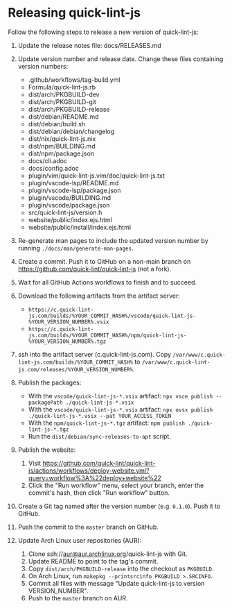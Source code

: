 # Releasing quick-lint-js

Follow the following steps to release a new version of quick-lint-js:

1. Update the release notes file: docs/RELEASES.md

2. Update version number and release date. Change these files containing version
   numbers:
   * .github/workflows/tag-build.yml
   * Formula/quick-lint-js.rb
   * dist/arch/PKGBUILD-dev
   * dist/arch/PKGBUILD-git
   * dist/arch/PKGBUILD-release
   * dist/debian/README.md
   * dist/debian/build.sh
   * dist/debian/debian/changelog
   * dist/nix/quick-lint-js.nix
   * dist/npm/BUILDING.md
   * dist/npm/package.json
   * docs/cli.adoc
   * docs/config.adoc
   * plugin/vim/quick-lint-js.vim/doc/quick-lint-js.txt
   * plugin/vscode-lsp/README.md
   * plugin/vscode-lsp/package.json
   * plugin/vscode/BUILDING.md
   * plugin/vscode/package.json
   * src/quick-lint-js/version.h
   * website/public/index.ejs.html
   * website/public/install/index.ejs.html

3. Re-generate man pages to include the updated version number by running
   `./docs/man/generate-man-pages`.

4. Create a commit. Push it to GitHub on a non-main branch on
   https://github.com/quick-lint/quick-lint-js (not a fork).

5. Wait for all GitHub Actions workflows to finish and to succeed.

6. Download the following artifacts from the artifact server:
   * `https://c.quick-lint-js.com/builds/%YOUR_COMMIT_HASH%/vscode/quick-lint-js-%YOUR_VERSION_NUMBER%.vsix`
   * `https://c.quick-lint-js.com/builds/%YOUR_COMMIT_HASH%/npm/quick-lint-js-%YOUR_VERSION_NUMBER%.tgz`

7. ssh into the artifact server (c.quick-lint-js.com). Copy
   `/var/www/c.quick-lint-js.com/builds/%YOUR_COMMIT_HASH%` to
   `/var/www/c.quick-lint-js.com/releases/%YOUR_VERSION_NUMBER%`.

8. Publish the packages:
   * With the `vscode/quick-lint-js-*.vsix` artifact:
     `npx vsce publish --packagePath ./quick-lint-js-*.vsix`
   * With the `vscode/quick-lint-js-*.vsix` artifact:
     `npx ovsx publish ./quick-lint-js-*.vsix --pat YOUR_ACCESS_TOKEN`
   * With the `npm/quick-lint-js-*.tgz` artifact:
     `npm publish ./quick-lint-js-*.tgz`
   * Run the `dist/debian/sync-releases-to-apt` script.

9. Publish the website:
   1. Visit
      https://github.com/quick-lint/quick-lint-js/actions/workflows/deploy-website.yml?query=workflow%3A%22deploy+website%22
   2. Click the "Run workflow" menu, select your branch, enter the commit's
      hash, then click "Run workflow" button.

10. Create a Git tag named after the version number (e.g. `0.1.0`). Push it to
   GitHub.

11. Push the commit to the `master` branch on GitHub.

12. Update Arch Linux user repositories (AUR):
    1. Clone ssh://aur@aur.archlinux.org/quick-lint-js with Git.
    2. Update README to point to the tag's commit.
    3. Copy `dist/arch/PKGBUILD-release` into the checkout as `PKGBUILD`.
    4. On Arch Linux, run `makepkg --printsrcinfo PKGBUILD >.SRCINFO`.
    5. Commit all files with message "Update quick-lint-js to version
       VERSION_NUMBER".
    6. Push to the `master` branch on AUR.
